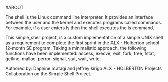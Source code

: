 #ABOUT

The shell is the Linux command line interpreter. It provides an interface between the user and the kernel and executes programs called commands. For example, if a user enters ls then the shell executes the ls command.

This simple_shell project, is a custom implementation of a simple UNIX shell as a requirement to complete the first sprint in the ALX - Holberton school 12-month SE program. Taking a minimalistic approach, the following functions have been implemented: access, execve, exit, fork, free, fstat, getline, malloc, perror, signal, stat, wait, write.

Authored by:
Daphine matagi and jeffrey kirigo
ALX - HOLBERTON Projects
Collaboration on the Simple Shell Project.
